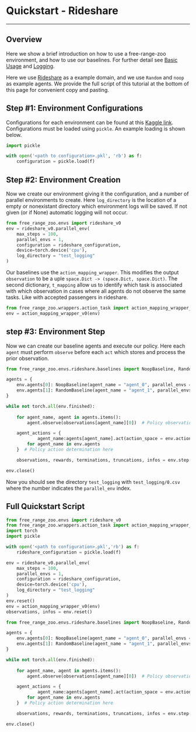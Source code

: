 # Quickstart - Rideshare

---

## Overview 

Here we show a brief introduction on how to use a free-range-zoo environment, and how to use our baselines. For further detail see [Basic Usage](https://oasys-mas.github.io/free-range-zoo/introduction/basic_usage.html) and [Logging](https://oasys-mas.github.io/free-range-zoo/introduction/logging.html).

Here we use [Rideshare](https://oasys-mas.github.io/free-range-zoo/environments/rideshare/index.html) as a example domain, and we use `Random` and `noop` as example agents. We provide the full script of this tutorial at the bottom of this page for convenient copy and pasting. 

## Step #1: Environment Configurations

Configurations for each environment can be found at this 
[Kaggle link](https://www.kaggle.com/datasets/picklecat/moasei-aamas-2025-competition-configurations).
Configurations must be loaded using `pickle`. An example loading is shown below.

```python
import pickle

with open('<path to configuration>.pkl', 'rb') as f:
    configuration = pickle.load(f)
```

## Step #2: Environment Creation

Now we create our environment giving it the configuration, and a number of parallel environments to create. Here `log_directory` is the location of a empty or nonexistant directory which environment logs will be saved. If not given (or if None) automatic logging will not occur.

```py
from free_range_zoo.envs import rideshare_v0
env = rideshare_v0.parallel_env(
    max_steps = 100,
    parallel_envs = 1,
    configuration = rideshare_configuration,
    device=torch.device('cpu'),
    log_directory = "test_logging"
)
```

Our baselines use the `action_mapping_wrapper`. This modifies the output `observation` to be a uple `space.Dict -> (space.Dict, space.Dict)`. The second dictionary, `t_mapping` allow us to identify which task is associated with which observation in cases where all agents do not observe the same tasks. Like with accepted passengers in rideshare.

```py
from free_range_zoo.wrappers.action_task import action_mapping_wrapper_v0
env = action_mapping_wrapper_v0(env)
```

## step #3: Environment Step

Now we can create our baseline agents and execute our policy. Here each `agent` must perform `observe` before each `act` which stores and process the prior observation. 

```py
from free_range_zoo.envs.rideshare.baselines import NoopBaseline, RandomBaseline

agents = {
    env.agents[0]: NoopBaseline(agent_name = "agent_0", parallel_envs = 1),
    env.agents[1]: RandomBaseline(agent_name = "agent_1", parallel_envs = 1)
}

while not torch.all(env.finished):
    
    for agent_name, agent in agents.items():
        agent.observe(observations[agent_name][0])  # Policy observation 

    agent_actions = {
            agent_name:agents[agent_name].act(action_space = env.action_space(agent_name))
        for agent_name in env.agents
    }  # Policy action determination here

    observations, rewards, terminations, truncations, infos = env.step(agent_actions)

env.close()
```

Now you should see the directory `test_logging` with `test_logging/0.csv` where the number indicates the `parallel_env` index.

## Full Quickstart Script
```py
from free_range_zoo.envs import rideshare_v0
from free_range_zoo.wrappers.action_task import action_mapping_wrapper_v0
import torch
import pickle

with open('<path to configuration>.pkl','rb') as f:
    rideshare_configuration = pickle.load(f)

env = rideshare_v0.parallel_env(
    max_steps = 100,
    parallel_envs = 1,
    configuration = rideshare_configuration,
    device=torch.device('cpu'),
    log_directory = "test_logging"
)
env.reset()
env = action_mapping_wrapper_v0(env)
observations, infos = env.reset()

from free_range_zoo.envs.rideshare.baselines import NoopBaseline, RandomBaseline

agents = {
    env.agents[0]: NoopBaseline(agent_name = "agent_0", parallel_envs = 1),
    env.agents[1]: RandomBaseline(agent_name = "agent_1", parallel_envs = 1)
}

while not torch.all(env.finished):
    
    for agent_name, agent in agents.items():
        agent.observe(observations[agent_name][0])  # Policy observation 

    agent_actions = {
            agent_name:agents[agent_name].act(action_space = env.action_space(agent_name))
        for agent_name in env.agents
    }  # Policy action determination here

    observations, rewards, terminations, truncations, infos = env.step(agent_actions)

env.close()
```
